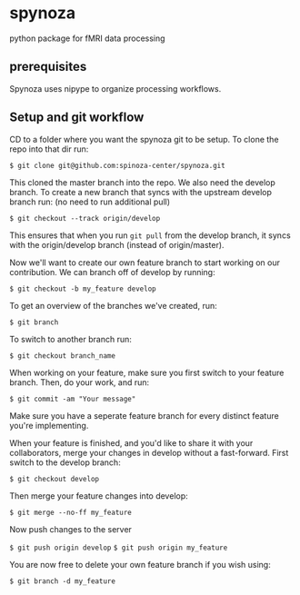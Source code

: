 # spynoza
python package for fMRI data processing


## prerequisites
Spynoza uses nipype to organize processing workflows. 

## Setup and git workflow
CD to a folder where you want the spynoza git to be setup. To clone the repo into that dir run:

`$ git clone git@github.com:spinoza-center/spynoza.git`

This cloned the master branch into the repo. We also need the develop branch. To create a new branch that syncs with the upstream develop branch run: (no need to run additional pull)

`$ git checkout --track origin/develop`

This ensures that when you run `git pull` from the develop branch, it syncs with the origin/develop branch (instead of origin/master). 

Now we'll want to create our own feature branch to start working on our contribution. We can branch off of develop by running:

`$ git checkout -b my_feature develop`

To get an overview of the branches we've created, run:

`$ git branch`

To switch to another branch run:

`$ git checkout branch_name`

When working on your feature, make sure you first switch to your feature branch. Then, do your work, and run:

`$ git commit -am "Your message"`

Make sure you have a seperate feature branch for every distinct feature you're implementing. 

When your feature is finished, and you'd like to share it with your collaborators, merge your changes in develop without a fast-forward. First switch to the develop branch:

`$ git checkout develop`

Then merge your feature changes into develop:

`$ git merge --no-ff my_feature`

Now push changes to the server

`$ git push origin develop`
`$ git push origin my_feature`

You are now free to delete your own feature branch if you wish using:

`$ git branch -d my_feature`






